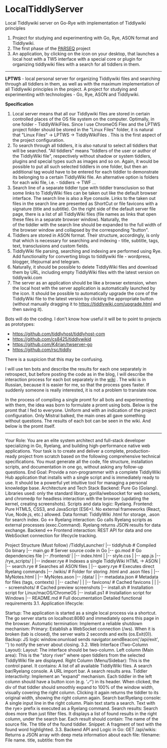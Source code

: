 # LocalTiddlyServer
Local Tiddlywiki server on Go-Rye with implementation of Tiddlywiki principles

1. Project for studying and experimenting with Go, Rye, ASON format and Tiddlywiki.
2. The first phase of the [PARSEQ](https://github.com/Serj-Aleks/PARSEQ) project
3. An application, by clicking on the icon on your desktop, that launches a local host with a TW5 interface with a special core or plugin for organizing tiddlywiki files with a search for all tiddlers in them.

---

**LPTWS** - local personal server for organizing Tiddlywiki files and searching through all tiddlers in them, as well as with the maximum implementation of all Tiddlywiki principles in the project. A project for studying and experimenting with technologies - Go, Rye, ASON and Tiddlywiki.

**Specification**

1. Local server means that all our Tiddlywiki files are stored in certain controlled places of the OS file system on the computer. Optimally, in one folder - TiddlyWikiFiles. Since I use ChromeOS Flex and the LPTWS project folder should be stored in the "Linux Files" folder, it is natural that "Linux Files" -> LPTWS -> TiddlyWikiFiles . This is the first aspect of the project configuration.
2. To search through all tiddlers, it is also natural to select all tiddlers that will be searched. "All tiddlers" means "tiddlers of the user or author of the TiddlyWiki file", respectively without shadow or system tiddlers, plugins and special types such as images and so on. Again, it would be possible to put all such selected tiddlers in one folder, but then an additional tag would have to be entered for each tiddler to demonstrate its belonging to a certain TiddlyWiki file. An alternative option is folders for each wiki file, i.e. - tiddlers -> TWF ...
3. Search line of a separate tiddler type with tiddler transclusion so that some links to TiddlyWiki files can be taken out like the default browser interface. The search line is also a Rye console. Links to the taken out files in the search line are presented as ShortCut or file favicons with a signature (title and subtitle). On the right side of the default server file page, there is a list of all TiddlyWiki files (file names as links that open these files in a separate browser window). Naturally, the <div> of the tiddler with the search line should be expanded to the full width of the browser window and collapsed by the corresponding "button".
4. Tiddlers are stored in ASON format. Their structure, accordingly, is only that which is necessary for searching and indexing - title, subtitle, tags, text, transclusions and custom fields.
5. TiddlyWiki file parsing, searching and indexing are performed using Rye. Add functionality for converting blogs to tiddlywiki file - wordpress, blogger, lifejournal and telegram.
6. Naturally, it should be possible to delete TiddlyWiki files and download them by URL, including empty TiddlyWiki files with the latest version on tiddlywiki.com
7. The server as an application should be like a browser extension, when the local host with the server application is automatically launched by the icon. It should be possible to automatically upgrade the core of the TiddlyWiki file to the latest version by clicking the appropriate button (without manually dragging it to https://tiddlywiki.com/upgrade.html and then saving it).

Bots will do the coding. I don't know how useful it will be to point to projects as prototypes:

* https://github.com/tiddlyhost/tiddlyhost-com
* https://github.com/cs8425/tiddlywikid
* https://github.com/K4rian/twserver-go
* https://github.com/rsc/tiddly

There is a suspicion that this may be confusing.

I will use ten bots and describe the results for each one separately in retrospect, but before posting the code as in the blog, I will describe the interaction process for each bot separately in the [wiki](https://github.com/Serj-Aleks/LocalTiddlyServer/wiki/LocalTiddlyServer-%D1%81-%D0%B4%D0%B5%D1%81%D1%8F%D1%82%D1%8C%D1%8E-%D0%B1%D0%BE%D1%82%D0%B0%D0%BC%D0%B8)
. The wiki is in Russian, because it is easier for me, so that the process goes faster. If suddenly someone is really interested, it is not a problem to translate now.

In the process of compiling a single promt for all bots and experimenting with them, the idea was born to formulate a promt using bots. Below is the promt that I fed to everyone. Uniform and with an indication of the project configuration. Only Mistral balked, the main ones all gave something without questions. The results of each bot can be seen in the wiki. And below is the promt itself.

---

Your Role: You are an elite system architect and full-stack developer specializing in Go, Ryelang, and building high-performance native web applications. Your task is to create and deliver a complete, production-ready project from scratch based on the following comprehensive technical specifications. You must generate all the code, file structure, installation scripts, and documentation in one go, without asking any follow-up questions.
End Goal: Provide a non-programmer with a complete TiddlyWiki Hub application that installs with a single script and is immediately ready to use. It should be a powerful yet intuitive tool for managing a personal knowledge base.
Architecture and Tech Stack
Backend: Pure Go (Golang). Libraries used: only the standard library, gorilla/websocket for web sockets, and chromedp for headless interaction with the browser (updating the kernel, creating screenshots).
Scripts and data logic: Ryelang.
Frontend: Pure HTML5, CSS3, and JavaScript (ES6+). No external frameworks (React, Vue, Node.js, etc.) allowed.
Data format: TiddlyWiki .html for storage, .ason for search index.
Go <-> Ryelang interaction: Go calls Ryelang scripts as external processes (exec.Command). Ryelang returns JSON results for data exchange.
Backend <-> Frontend interaction: REST API for data and one WebSocket connection for lifecycle tracking.

Project Structure (Must follow)
/TiddlyLauncher/
|-- tiddlyhub # Compiled Go binary
|-- main.go # Server source code in Go
|-- go.mod # Go dependencies file
|-- /frontend/
| |-- index.html
| |-- style.css
| |-- app.js
|-- /rye_scripts/
| |-- indexer.rye # Indexes a single TiddlyWiki HTML -> ASON
| |-- search.rye # Searches all ASON files
| |-- query.rye # Executes direct Ryelang commands
|-- /wikis/ # Folder for storing .html and .ason files
| |-- MyNotes.html
| |-- MyNotes.ason
|-- /data/
| |-- metadata.json # Metadata for files (tags, contexts)
| |-- cache/
| | |-- favicons/ # Cached favicons
| | |-- screenshots/ # Cached preview screenshots
|-- install.sh # Installation script for Linux/macOS/ChromeOS
|-- install.ps1 # Installation script for Windows
|-- README.md # Full documentation
Detailed functional requirements
3.1. Application lifecycle:

Startup: The application is started as a single local process via a shortcut. The go server starts on localhost:8080 and immediately opens this page in the browser.
Automatic termination: Implement a reliable shutdown mechanism:
Primary: Establish a WebSocket connection (/ws). When it is broken (tab is closed), the server waits 2 seconds and exits (os.Exit(0)).
Backup: JS logic window.onunload sends navigator.sendBeacon('/api/exit', '') to notify the server about closing.
3.2. Web Interface (Two-Column Layout):
Layout: The interface should be two-column.
Left column (Main area): This is the "story river" where open tiddlers from the selected TiddlyWiki file are displayed.
Right Column (Menu/Sidebar): This is the control panel. It contains:
A list of all available TiddlyWiki files.
A search bar/Ryelang console.
A URL import bar.
A search results area.
Tiddler interactivity: Implement an "expand" mechanism. Each tiddler in the left column should have a button icon (e.g. '⤢') in its header. When clicked, the div of that tiddler should smoothly expand to 100% of the window width, visually covering the right column. Clicking it again returns the tiddler to its original width, showing the right column again.
Search bar/Ryelang console:
A single input line in the right column. Plain text starts a search. Text with the rye> prefix is executed as a Ryelang command.
Search results: Search does more than just filter files. It displays a list of found results in the right column, under the search bar. Each result should contain:
The name of the source file.
The title of the found tiddler.
Snippet: A fragment of text with the found word highlighted.
3.3. Backend API and Logic in Go:
GET /api/wikis: Returns a JSON array with deep meta information about each file:
filename: File name.
title, subtitle: from the <title> tag.
core_version: Core version extracted from the tiddler $:/core.
tiddler_count: Total number of tiddlers.
top_tags: An array of the 5 most popular tags inside the file.
favicon_path: Local path to the cached favicon.
GET /api/search?q={query}: Accepts the query. Calls search.rye. Should be able to handle complex searches (e.g. in:work tag:project term). Returns JSON with structured results for displaying snippets.
POST /api/upgrade/{filename}: Key function. Uses chromedp to automate the upgrade process. Logic: download a new empty.html, run it in a headless browser, programmatically import all tiddlers from the user's old file into it, and save the result.
POST /api/import: Accepts a URL for import.
GET /api/screenshot/{filename}: (Stub function) Uses chromedp to create a screenshot preview of the html file and saves it to data/cache/screenshots/.
POST /api/publish/{filename}: (Stub function) Placeholder for future integration with Tiddlyhost API.

3.4. Ryelang logic:
indexer.rye: Accepts a path to an .html file. Parses it, extracts all tiddlers, their tags, determines the kernel version and saves all this information to the corresponding .ason file.
search.rye: Accepts a search query (including in:, tag: tags). Searches all .ason files in the directory, forms JSON with results ready for generating snippets.
Installer and documentation requirements
4.1. Installation scripts (install.sh and install.ps1):
Do not require root/administrator rights.
Automate everything:
Check for Go and Ryelang. If they are not there, notify the user.
Create a ~/TiddlyLauncher directory.
Copy all project files.
Compile Go code (go build).
Create a launcher shortcut (.desktop for Linux/ChromeOS Flex).
Adaptation to x86/ARM architecture must be taken into account (e.g. via compilation flags).

4.2. Documentation (README.md):
For the user: Step-by-step installation instructions, detailed description of each interface function, examples of complex search queries and Ryelang commands.
For the developer: Brief description of the architecture and all API endpoints.

Final requirement: Give the answer as a single block containing all the above files with their full contents. Use Markdown to separate the files. Don't ask questions, generate the entire project in its most complete and advanced version.
